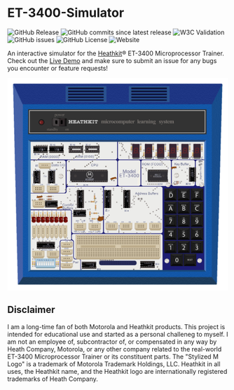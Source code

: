 # ET-3400-Simulator
![GitHub Release](https://img.shields.io/github/v/release/ChuckTerry/ET-3400-Simulator?include_prereleases&link=https%3A%2F%2Fgithub.com%2FChuckTerry%2FET-3400-Simulator%2Freleases%2Flatest)
![GitHub commits since latest release](https://img.shields.io/github/commits-since/ChuckTerry/ET-3400-Simulator/latest?include_prereleases)
![W3C Validation](https://img.shields.io/w3c-validation/html?targetUrl=https%3A%2F%2Fchuckterry.me%2FET-3400-Simulator%2Fsrc%2Findex.html)
![GitHub issues](https://img.shields.io/github/issues/ChuckTerry/ET-3400-Simulator)
![GitHub License](https://img.shields.io/github/license/ChuckTerry/ET-3400-Simulator)
![Website](https://img.shields.io/website?url=https%3A%2F%2Fchuckterry.me%2FET-3400-Simulator%2Fsrc%2Findex.html)



An interactive simulator for the [Heathkit](https://heathkit.com/)® ET-3400 Microprocessor Trainer.  Check out the [Live Demo](https://chuckterry.me/et-3400-simulator/src/index.html) and make sure to submit an issue for any bugs you encounter or feature requests!

![Et-3400 Simulator](./ET-3400.png)

## Disclaimer
I am a long-time fan of both Motorola and Heathkit products.  This project is intended for educational use and started as a personal challeneg to myself.  I am not an employee of, subcontractor of, or compensated in any way by Heath Company, Motorola, or any other company related to the real-world ET-3400 Microprocessor Trainer or its constituent parts. The "Stylized M Logo" is a trademark of Motorola Trademark Holdings, LLC.  Heathkit in all uses, the Heathkit name, and the Heathkit logo are internationally registered trademarks of Heath Company.
